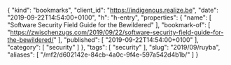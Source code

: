 {
  "kind": "bookmarks",
  "client_id": "https://indigenous.realize.be",
  "date": "2019-09-22T14:54:00+0100",
  "h": "h-entry",
  "properties": {
    "name": [
      "Software Security Field Guide for the Bewildered"
    ],
    "bookmark-of": [
      "https://zwischenzugs.com/2019/09/22/software-security-field-guide-for-the-bewildered/"
    ],
    "published": [
      "2019-09-22T14:54:00+0100"
    ],
    "category": [
      "security"
    ]
  },
  "tags": [
    "security"
  ],
  "slug": "2019/09/ruyba",
  "aliases": [
    "/mf2/d602142e-84cb-4a0c-9f4e-597a542d4b1b/"
  ]
}
